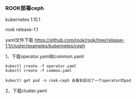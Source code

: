 ### ROOK部署ceph

kubernetes 1.15.1

rook release-1.1

yaml文件下载 <https://github.com/rook/rook/tree/release-1.1/cluster/examples/kubernetes/ceph>

1、下载operator.yaml和common.yaml
```
kubectl create -f operator.yaml
kubectl create -f common.yaml

kubectl get pod -n rook-ceph 会看到启动了一个operator的pod
```
2、下载cluster.yaml
```
